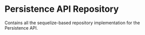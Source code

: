 # Persistence API Repository

Contains all the sequelize-based repository implementation for the Persistence API.

